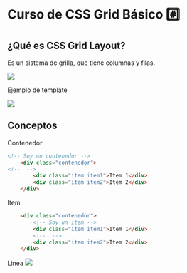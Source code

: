 # Curso de CSS Grid Básico :hash:

## ¿Qué es CSS Grid Layout?

Es un sistema de grilla, que tiene columnas y filas.

![](https://res.cloudinary.com/dngcu1bvt/image/upload/v1646335201/curso-css-grid/Sin_t%C3%ADtulo-1_vwedwk.svg)

Ejemplo de template

![](https://res.cloudinary.com/dngcu1bvt/image/upload/v1646335686/curso-css-grid/template-clase1_fqbb35.svg)

## Conceptos

Contenedor
```html
<!-- Soy un contenedor -->
    <div class="contenedor"> 
<!--  -->
        <div class="item item1">Item 1</div>
        <div class="item item2">Item 2</div>
    </div>
````
Item
```html
    <div class="contenedor"> 
        <!-- Soy un item -->
        <div class="item item1">Item 1</div>
        <!--  -->
        <div class="item item2">Item 2</div>
    </div>
```
Linea
![](https://res.cloudinary.com/dngcu1bvt/image/upload/v1646337285/curso-css-grid/Sin_t%C3%ADtulo-2_hvbopq.png)